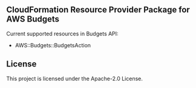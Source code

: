 ## CloudFormation Resource Provider Package for AWS Budgets

Current supported resources in Budgets API:

* AWS::Budgets::BudgetsAction

## License

This project is licensed under the Apache-2.0 License.
